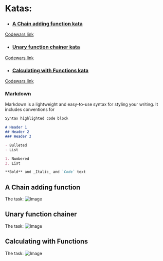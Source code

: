 # Katas:
* ### [A Chain adding function kata](#a-chain-adding-function)
[Codewars link](https://www.codewars.com/kata/539a0e4d85e3425cb0000a88)
* ### [Unary function chainer kata](#unary-function-chainer)
[Codewars link](https://www.codewars.com/kata/54ca3e777120b56cb6000710)
* ### [Calculating with Functions kata](#calculating_with_functions)
[Codewars link](https://www.codewars.com/kata/525f3eda17c7cd9f9e000b39)

### Markdown

Markdown is a lightweight and easy-to-use syntax for styling your writing. It includes conventions for

```markdown
Syntax highlighted code block

# Header 1
## Header 2
### Header 3

- Bulleted
- List

1. Numbered
2. List

**Bold** and _Italic_ and `Code` text
```

## A Chain adding function

The task:
![Image](https://github.com/dstn3422/dstn3422.github.io/tree/main/assets/chain.png)

## Unary function chainer

The task:
![Image](https://github.com/dstn3422/dstn3422.github.io/tree/main/assets/Unary.png)

## Calculating with Functions

The task:
![Image](https://github.com/dstn3422/dstn3422.github.io/tree/main/assets/calc.png)
